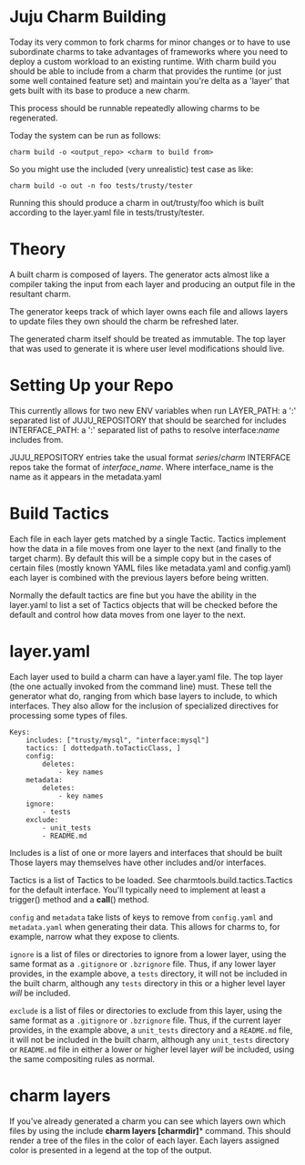 Juju Charm Building
===================

Today its very common to fork charms for minor changes or to have to use
subordinate charms to take advantages of frameworks where you need to deploy a
custom workload to an existing runtime. With charm build you should be
able to include from a charm that provides the runtime (or just some well
contained feature set) and maintain you're delta as a 'layer' that gets
built with its base to produce a new charm.

This process should be runnable repeatedly allowing charms to be regenerated.


Today the system can be run as follows:

    charm build -o <output_repo> <charm to build from>

So you might use the included (very unrealistic) test case as like:

    charm build -o out -n foo tests/trusty/tester

Running this should produce a charm in out/trusty/foo which is built
according to the layer.yaml file in tests/trusty/tester. 

Theory
======

A built charm is composed of layers. The generator acts almost like a compiler
taking the input from each layer and producing an output file in the
resultant charm.

The generator keeps track of which layer owns each file and allows layers to
update files they own should the charm be refreshed later.

The generated charm itself should be treated as immutable. The top layer that
was used to generate it is where user level modifications should live.


Setting Up your Repo
====================
This currently allows for two new ENV variables when run
    LAYER_PATH:  a ':' separated list of JUJU_REPOSITORY that should be searched for includes
    INTERFACE_PATH: a ':' separated list of paths to resolve interface:_name_ includes from.

JUJU_REPOSITORY entries take the usual format *series*/*charm*
INTERFACE repos take the format of *interface_name*. Where interface_name is
the name as it appears in the metadata.yaml

Build Tactics
=============

Each file in each layer gets matched by a single Tactic. Tactics implement how
the data in a file moves from one layer to the next (and finally to the target
charm). By default this will be a simple copy but in the cases of certain files
(mostly known YAML files like metadata.yaml and config.yaml) each layer is
combined with the previous layers before being written.

Normally the default tactics are fine but you have the ability in the
layer.yaml to list a set of Tactics objects that will be checked before the
default and control how data moves from one layer to the next.


layer.yaml
==========
Each layer used to build a charm can have a layer.yaml file. The top layer
(the one actually invoked from the command line) must. These tell the generator what do,
ranging from which base layers to include, to which interfaces. They also allow for 
the inclusion of specialized directives for processing some types of files.

    Keys:
        includes: ["trusty/mysql", "interface:mysql"]
        tactics: [ dottedpath.toTacticClass, ]
        config:
            deletes: 
                - key names
        metadata:
            deletes:
                - key names
        ignore:
            - tests
        exclude:
            - unit_tests
            - README.md


Includes is a list of one or more layers and interfaces that should be
built Those layers may themselves have other includes and/or
interfaces.

Tactics is a list of Tactics to be loaded. See charmtools.build.tactics.Tactics
for the default interface. You'll typically need to implement at least a
trigger() method and a __call__() method.

`config` and `metadata` take lists of keys to remove from `config.yaml` and
`metadata.yaml` when generating their data. This allows for charms to, for
example, narrow what they expose to clients.

`ignore` is a list of files or directories to ignore from a lower layer,
using the same format as a `.gitignore` or `.bzrignore` file.  Thus, if any
lower layer provides, in the example above, a `tests` directory, it will not
be included in the built charm, although any `tests` directory in this or a
higher level layer *will* be included.

`exclude` is a list of files or directories to exclude from this layer,
using the same format as a `.gitignore` or `.bzrignore` file.  Thus, if the
current layer provides, in the example above, a `unit_tests` directory and a
`README.md` file, it will not be included in the built charm, although any
`unit_tests` directory or `README.md` file in either a lower or higher level
layer *will* be included, using the same compositing rules as normal.


charm layers
============

If you've already generated a charm you can see which layers own which files by
using the include **charm layers [charmdir]*** command. This should render a
tree of the files in the color of each layer. Each layers assigned color is
presented in a legend at the top of the output.
